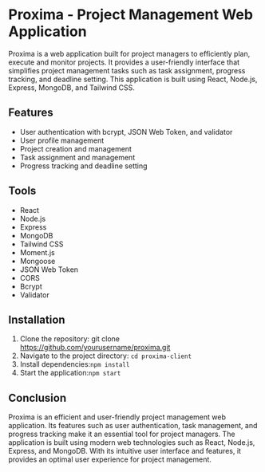 # Proxima - Project Management Web Application
Proxima is a web application built for project managers to efficiently plan, execute and monitor projects. It provides a user-friendly interface that simplifies project management tasks such as task assignment, progress tracking, and deadline setting. This application is built using React, Node.js, Express, MongoDB, and Tailwind CSS.

## Features
- User authentication with bcrypt, JSON Web Token, and validator
- User profile management
- Project creation and management
- Task assignment and management
- Progress tracking and deadline setting

## Tools
- React
- Node.js
- Express
- MongoDB
- Tailwind CSS
- Moment.js
- Mongoose
- JSON Web Token
- CORS
- Bcrypt
- Validator

## Installation
1. Clone the repository: git clone https://github.com/yourusername/proxima.git
2. Navigate to the project directory: `cd proxima-client`
3. Install dependencies:`npm install` 
4. Start the application:`npm start`

## Conclusion
Proxima is an efficient and user-friendly project management web application. Its features such as user authentication, task management, and progress tracking make it an essential tool for project managers. The application is built using modern web technologies such as React, Node.js, Express, and MongoDB. With its intuitive user interface and features, it provides an optimal user experience for project management.

